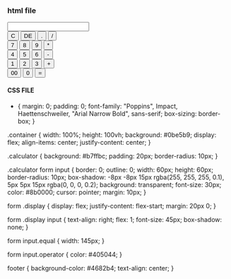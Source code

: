### html file #####
<!DOCTYPE html>
<html lang="en">
  <head>
    <meta charset="UTF-8" />
    <meta name="viewport" content="width=device-width, initial-scale=1.0" />
    <title>Document</title>
    <link rel="stylesheet" href="style.css" />
  </head>
  <body>
    <div class="container">
      <div class="calculator">
        <!-- 1. this code is for form -->
        <form>
          <div class="display">
            <!-- 2. We are using the input function to get the desired output -->
            <input type="text" name="display" />
          </div>
          <div>
            <!-- 3. this code is for buttons set of  "AC","DE",".","/" 
            we are using the operator -->
            <!-- 4. to give the unique color for the special characters -->
            <input
              type="button"
              value="C"
              onclick="display.value = '' "
              class="operator"
            />
            <input
              type="button"
              value="DE"
              onclick="display.value = display.value.toString().slice(0,-1)"
              class="operator"
            />
            <input
              type="button"
              value="."
              onclick="display.value += '.' "
              class="operator"
            />
            <input
              type="button"
              value="/"
              onclick="display.value += '/' "
              class="operator"
            />
          </div>
          <!-- 5. This code is for buttons set of "7","8","9","*" -->
          <div>
            <input type="button" value="7" onclick="display.value += '7' " />
            <input type="button" value="8" onclick="display.value += '8' " />
            <input type="button" value="9" onclick="display.value += '9' " />
            <input
              type="button"
              value="*"
              onclick="display.value += '*' "
              class="operator"
            />
          </div>
          <!-- 6. This code is for buttons set of "4","5","6","-"-->
          <div>
            <input type="button" value="4" onclick="display.value += '4' " />
            <input type="button" value="5" onclick="display.value += '5' " />
            <input type="button" value="6" onclick="display.value += '6' " />
            <input
              type="button"
              value="-"
              onclick="display.value += '-' "
              class="operator"
            />
          </div>
          <!-- 7. This code is for buttons set of "1","2","3","+" -->
          <div>
            <input type="button" value="1" onclick="display.value += '1' " />
            <input type="button" value="2" onclick="display.value += '2' " />
            <input type="button" value="3" onclick="display.value += '3' " />
            <input
              type="button"
              value="+"
              onclick="display.value += '+' "
              class="operator"
            />
          </div>
          <!-- 8. This code os for buttons set of "00","0",-->
          <div>
            <input type="button" value="00" onclick="display.value += '00' " />
            <input type="button" value="0" onclick="display.value += '0' " />
            <input
              type="button"
              value="="
              onclick="display.value =eval(display.value) "
              class="equal operator"
            />
          </div>
        </form>
      </div>
    </div>
  </body>
</html>


#### CSS FILE #####
* {
  margin: 0;
  padding: 0;
  font-family: "Poppins", Impact, Haettenschweiler, "Arial Narrow Bold",
    sans-serif;
  box-sizing: border-box;
}

.container {
  width: 100%;
  height: 100vh;
  background: #0be5b9;
  display: flex;
  align-items: center;
  justify-content: center;
}

.calculator {
  background: #b7ffbc;
  padding: 20px;
  border-radius: 10px;
}

.calculator form input {
  border: 0;
  outline: 0;
  width: 60px;
  height: 60px;
  border-radius: 10px;
  box-shadow: -8px -8px 15px rgba(255, 255, 255, 0.1),
    5px 5px 15px rgba(0, 0, 0, 0.2);
  background: transparent;
  font-size: 30px;
  color: #8b0000;
  cursor: pointer;
  margin: 10px;
}

form .display {
  display: flex;
  justify-content: flex-start;
  margin: 20px 0;
}

form .display input {
  text-align: right;
  flex: 1;
  font-size: 45px;
  box-shadow: none;
}

form input.equal {
  width: 145px;
}

form input.operator {
  color: #405044;
}

footer {
  background-color: #4682b4;
  text-align: center;
}

